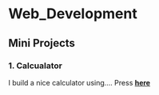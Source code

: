 # Web_Development

## Mini Projects

### 1. Calcualator
I build a nice calculator using....
Press **[here](https://github.com/KosmasKaisaris/Web_Development/blob/main/Calculator/calculator.js)**

